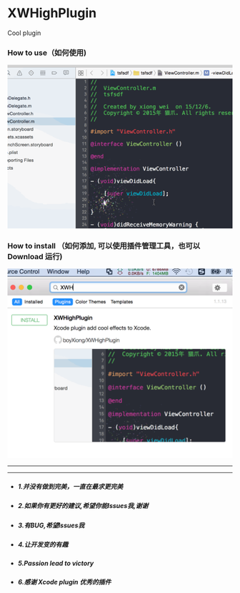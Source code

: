 # XWHighPlugin
Cool plugin

### How to use（如何使用)

![image](https://raw.githubusercontent.com/boyXiong/raw/master/picture/XWHighPlugin/HightPlugin.gif)


### How to install （如何添加, 可以使用插件管理工具，也可以Download 运行)

![image](https://raw.githubusercontent.com/boyXiong/raw/master/picture/XWHighPlugin/install.png)

---
---


+ ##### 1.并没有做到完美，一直在最求更完美

+ ##### 2.如果你有更好的建议,希望你能Issues我,谢谢

+ ##### 3.有BUG,希望Issues我

+ ##### 4.让开发变的有趣

+ ##### 5.Passion lead to victory

+ ##### 6.感谢 Xcode plugin 优秀的插件




